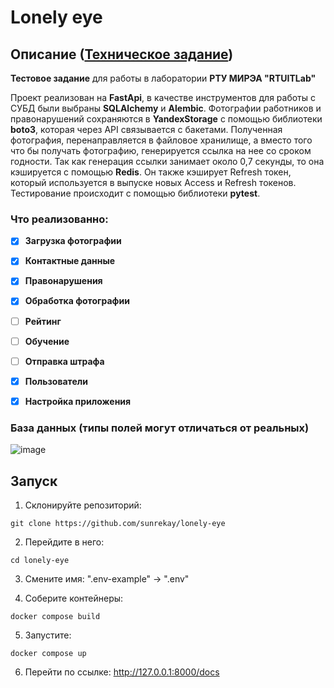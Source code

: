 # Lonely eye
## Описание ([Техническое задание](https://github.com/RTUITLab/Recruit/blob/master/requirements/back/README.md))

<b>Тестовое задание</b> для работы в лаборатории <b>РТУ МИРЭА "RTUITLab"</b>

Проект реализован на __FastApi__, в качестве инструментов для работы с СУБД были выбраны __SQLAlchemy__ и __Alembic__. Фотографии работников и правонарушений сохраняются в __YandexStorage__ с помощью библиотеки __boto3__, которая через API связывается с бакетами. Полученная фотография, перенаправляется в файловое хранилище, а вместо того что бы получать фотографию, генерируется ссылка на нее со сроком годности. Так как генерация ссылки занимает около 0,7 секунды, то она кэшируется с помощью __Redis__. Он также кэширует Refresh токен, который используется в выпуске новых Access и Refresh токенов. Тестирование происходит с помощью библиотеки __pytest__.

### Что реализованно:
- [x] __Загрузка фотографии__
- [x] __Контактные данные__
- [x] __Правонарушения__
- [x] __Обработка фотографии__
- [ ] __Рейтинг__
- [ ] __Обучение__
- [ ] __Отправка штрафа__
- [x] __Пользователи__
- [x] __Настройка приложения__



### База данных (типы полей могут отличаться от реальных)
![image](https://github.com/sunrekay/lonely-eye/assets/73135012/d5c8227b-6190-407d-85c2-05f97b6bf954)

## Запуск
1. Склонируйте репозиторий:
```
git clone https://github.com/sunrekay/lonely-eye
```
2. Перейдите в него:
```
cd lonely-eye
```
3. Смените имя: ".env-example" -> ".env"

4. Соберите контейнеры:
```
docker compose build
```
5. Запустите:
```
docker compose up
```
6. Перейти по ссылке: http://127.0.0.1:8000/docs

